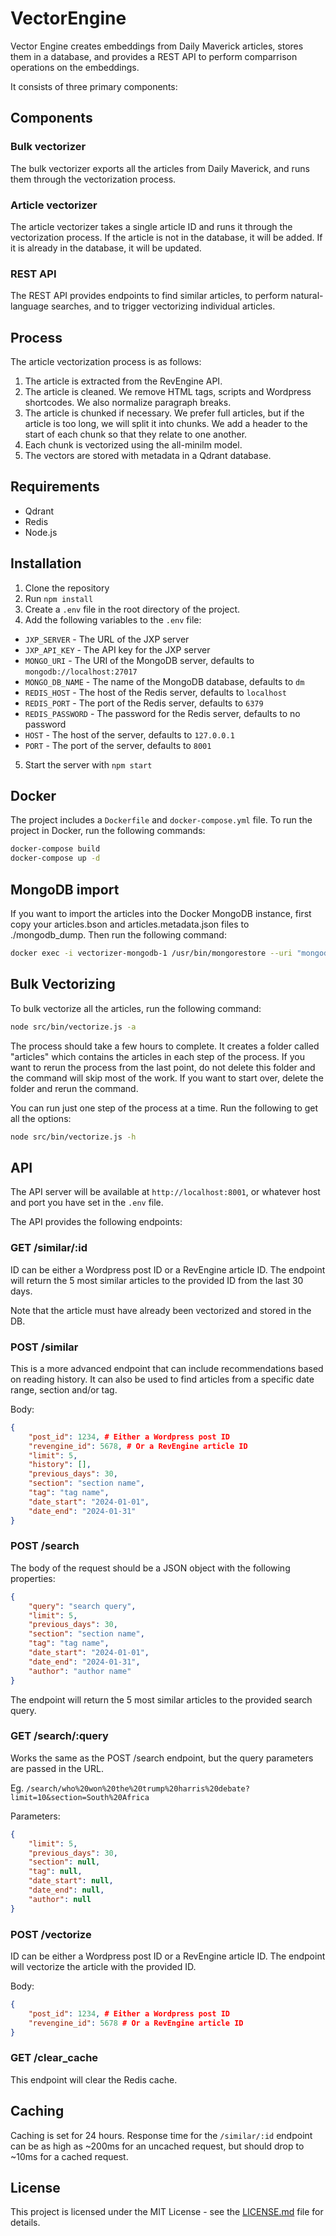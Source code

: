 # VectorEngine

Vector Engine creates embeddings from Daily Maverick articles, stores them in a database, and provides a REST API to perform comparrison operations on the embeddings. 

It consists of three primary components:

## Components

### Bulk vectorizer

The bulk vectorizer exports all the articles from Daily Maverick, and runs them through the vectorization process. 

### Article vectorizer

The article vectorizer takes a single article ID and runs it through the vectorization process. If the article is not in the database, it will be added. If it is already in the database, it will be updated.

### REST API

The REST API provides endpoints to find similar articles, to perform natural-language searches, and to trigger vectorizing individual articles.

## Process

The article vectorization process is as follows:

1. The article is extracted from the RevEngine API.
2. The article is cleaned. We remove HTML tags, scripts and Wordpress shortcodes. We also normalize paragraph breaks. 
2. The article is chunked if necessary. We prefer full articles, but if the article is too long, we will split it into chunks. We add a header to the start of each chunk so that they relate to one another.
3. Each chunk is vectorized using the all-minilm model.
4. The vectors are stored with metadata in a Qdrant database.

## Requirements

- Qdrant
- Redis
- Node.js

## Installation

1. Clone the repository
2. Run `npm install`
3. Create a `.env` file in the root directory of the project.
4. Add the following variables to the `.env` file:
- `JXP_SERVER` - The URL of the JXP server
- `JXP_API_KEY` - The API key for the JXP server
- `MONGO_URI` - The URI of the MongoDB server, defaults to `mongodb://localhost:27017`
- `MONGO_DB_NAME` - The name of the MongoDB database, defaults to `dm`
- `REDIS_HOST` - The host of the Redis server, defaults to `localhost`
- `REDIS_PORT` - The port of the Redis server, defaults to `6379`
- `REDIS_PASSWORD` - The password for the Redis server, defaults to no password
- `HOST` - The host of the server, defaults to `127.0.0.1`
- `PORT` - The port of the server, defaults to `8001`

5. Start the server with `npm start`

## Docker

The project includes a `Dockerfile` and `docker-compose.yml` file. To run the project in Docker, run the following commands:

```bash
docker-compose build
docker-compose up -d
```

## MongoDB import

If you want to import the articles into the Docker MongoDB instance, first copy your articles.bson and articles.metadata.json files to ./mongodb_dump. Then run the following command:

```bash
docker exec -i vectorizer-mongodb-1 /usr/bin/mongorestore --uri "mongodb://mongodb" -d dm -c articles /data/mongodb_dump/articles.bson
```

## Bulk Vectorizing

To bulk vectorize all the articles, run the following command:

```bash
node src/bin/vectorize.js -a
```

The process should take a few hours to complete. It creates a folder called "articles" which contains the articles in each step of the process. If you want to rerun the process from the last point, do not delete this folder and the command will skip most of the work. If you want to start over, delete the folder and rerun the command.

You can run just one step of the process at a time. Run the following to get all the options:

```bash
node src/bin/vectorize.js -h
```

## API

The API server will be available at `http://localhost:8001`, or whatever host and port you have set in the `.env` file.

The API provides the following endpoints:

### GET /similar/:id

ID can be either a Wordpress post ID or a RevEngine article ID. The endpoint will return the 5 most similar articles to the provided ID from the last 30 days.

Note that the article must have already been vectorized and stored in the DB.

### POST /similar

This is a more advanced endpoint that can include recommendations based on reading history. It can also be used to find articles from a specific date range, section and/or tag.

Body:
```json
{
    "post_id": 1234, # Either a Wordpress post ID
    "revengine_id": 5678, # Or a RevEngine article ID
    "limit": 5,
    "history": [],
    "previous_days": 30,
    "section": "section name",
    "tag": "tag name",
    "date_start": "2024-01-01",
    "date_end": "2024-01-31"
}
```

### POST /search

The body of the request should be a JSON object with the following properties:
```json
{
    "query": "search query",
    "limit": 5,
    "previous_days": 30,
    "section": "section name",
    "tag": "tag name",
    "date_start": "2024-01-01",
    "date_end": "2024-01-31",
    "author": "author name"
}
```

The endpoint will return the 5 most similar articles to the provided search query.

### GET /search/:query

Works the same as the POST /search endpoint, but the query parameters are passed in the URL.

Eg. `/search/who%20won%20the%20trump%20harris%20debate?limit=10&section=South%20Africa`

Parameters:
```json
{
    "limit": 5,
    "previous_days": 30,
    "section": null,
    "tag": null,
    "date_start": null,
    "date_end": null,
    "author": null
}
```

### POST /vectorize

ID can be either a Wordpress post ID or a RevEngine article ID. The endpoint will vectorize the article with the provided ID.

Body:
```json
{
    "post_id": 1234, # Either a Wordpress post ID
    "revengine_id": 5678 # Or a RevEngine article ID
}
```

### GET /clear_cache

This endpoint will clear the Redis cache.

## Caching

Caching is set for 24 hours. Response time for the `/similar/:id` endpoint can be as high as ~200ms for an uncached request, but should drop to ~10ms for a cached request.

## License

This project is licensed under the MIT License - see the [LICENSE.md](LICENSE.md) file for details.